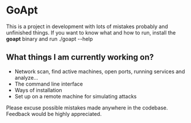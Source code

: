 # GoApt

This is a project in development with lots of mistakes probably and unfinished things.
If you want to know what and how to run, install the **goapt** binary and run ./goapt --help

## What things I am currently working on?
- Network scan, find active machines, open ports, running services and analyze...
- The command line interface
- Ways of installation
- Set up on a remote machine for simulating attacks

Please excuse possible mistakes made anywhere in the codebase. Feedback would be highly appreciated.
